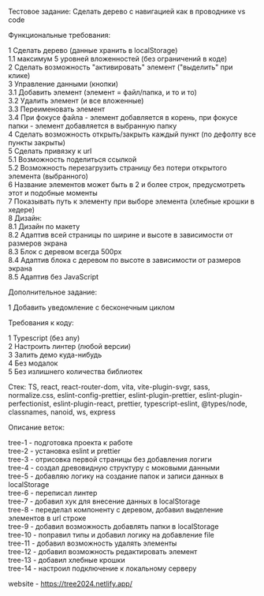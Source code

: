 Тестовое задание: Сделать дерево с навигацией как в проводнике vs code

Функциональные требования:

1 Сделать дерево (данные хранить в localStorage)  
1.1 максимум 5 уровней вложенностей (без ограничений в коде)  
2 Сделать возможность "активировать" элемент ("выделить" при клике)  
3 Управление данными (кнопки)  
3.1 Добавить элемент (элемент = файл/папка, и то и то)  
3.2 Удалить элемент (и все вложенные)  
3.3 Переименовать элемент  
3.4 При фокусе файла - элемент добавляется в корень, при фокусе папки - элемент добавляется в выбранную папку  
4 Сделать возможность открыть/закрыть каждый пункт (по дефолту все пункты закрыты)  
5 Сделать привязку к url  
5.1 Возможность поделиться ссылкой  
5.2 Возможность перезагрузить страницу без потери открытого элемента (выбранного)  
6 Название элементов может быть в 2 и более строк, предусмотреть этот и подобные моменты  
7 Показывать путь к элементу при выборе элемента (хлебные крошки в хедере)  
8 Дизайн:  
8.1 Дизайн по макету  
8.2 Адаптив всей страницы по ширине и высоте в зависимости от размеров экрана  
8.3 Блок с деревом всегда 500px  
8.4 Адаптив блока с деревом по высоте в зависимости от размеров экрана  
8.5 Адаптив без JavaScript

Дополнительное задание:

1 Добавить уведомление с бесконечным циклом

Требования к коду:

1 Typescript (без any)  
2 Настроить линтер (любой версии)  
3 Залить демо куда-нибудь  
4 Без модалок  
5 Без излишнего количества библиотек

Стек: TS, react, react-router-dom, vita, vite-plugin-svgr, sass, normalize.css, eslint-config-prettier, eslint-plugin-prettier, eslint-plugin-perfectionist, eslint-plugin-react, prettier, typescript-eslint, @types/node, classnames, nanoid, ws, express

Описание веток:

tree-1 - подготовка проекта к работе  
tree-2 - установка eslint и prettier  
tree-3 - отрисовка первой страницы без добавления логиги  
tree-4 - создал древовидную структуру c моковыми данными  
tree-5 - добавляю логику на создание папок и записи данных в localStorage  
tree-6 - переписал линтер  
tree-7 - добавил хук для внесение данных в localStorage  
tree-8 - переделал компоненту с деревом, добавил выделение элементов в url строке  
tree-9 - добавил возможность добавлять папки в localStorage  
tree-10 - поправил типы и добавил логику на добавление file  
tree-11 - добавил возможность удалять элементы  
tree-12 - добавил возможность редактировать элемент  
tree-13 - добавил хлебные крошки  
tree-14 - настроил подключение к локальному серверу

website - https://tree2024.netlify.app/
